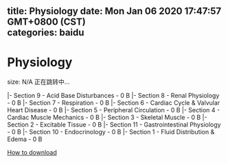 
title: Physiology
date: Mon Jan 06 2020 17:47:57 GMT+0800 (CST)    
categories: baidu
---

# Physiology
size: N/A
 正在跳转中...
 
|- Section 9 - Acid Base Disturbances - 0 B
|- Section 8 - Renal Physiology - 0 B
|- Section 7 - Respiration - 0 B
|- Section 6 - Cardiac Cycle & Valvular Heart Disease - 0 B
|- Section 5 - Peripheral Circulation - 0 B
|- Section 4 - Cardiac Muscle Mechanics - 0 B
|- Section 3 - Skeletal Muscle - 0 B
|- Section 2 - Excitable Tissue - 0 B
|- Section 11 - Gastrointestinal Physiology - 0 B
|- Section 10 - Endocrinology - 0 B
|- Section 1 - Fluid Distribution & Edema - 0 B

[How to download](https://bpcam.bemobtrk.com/go/2ceec3aa-1ca2-46d6-b9ff-aaa5c184517c?jno=3742)